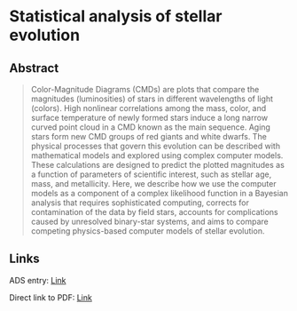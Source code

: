 # Statistical analysis of stellar evolution


## Abstract

> Color-Magnitude Diagrams (CMDs) are plots that compare the magnitudes (luminosities) of stars in different wavelengths of light (colors). High nonlinear correlations among the mass, color, and surface temperature of newly formed stars induce a long narrow curved point cloud in a CMD known as the main sequence. Aging stars form new CMD groups of red giants and white dwarfs. The physical processes that govern this evolution can be described with mathematical models and explored using complex computer models. These calculations are designed to predict the plotted magnitudes as a function of parameters of scientific interest, such as stellar age, mass, and metallicity. Here, we describe how we use the computer models as a component of a complex likelihood function in a Bayesian analysis that requires sophisticated computing, corrects for contamination of the data by field stars, accounts for complications caused by unresolved binary-star systems, and aims to compare competing physics-based computer models of stellar evolution.


## Links

ADS entry: [Link](https://ui.adsabs.harvard.edu//#abs/2009AnApS...3..117V/abstract)

Direct link to PDF: [Link](https://arxiv.org/pdf/0905.2547.pdf)